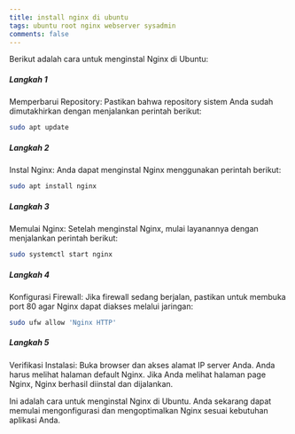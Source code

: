```yaml
---
title: install nginx di ubuntu
tags: ubuntu root nginx webserver sysadmin
comments: false
---
```


Berikut adalah cara untuk menginstal Nginx di Ubuntu:

##### Langkah 1
Memperbarui Repository: Pastikan bahwa repository sistem Anda sudah dimutakhirkan dengan menjalankan perintah berikut:

```bash 
sudo apt update
```

##### Langkah 2
Instal Nginx: Anda dapat menginstal Nginx menggunakan perintah berikut:

```bash 
sudo apt install nginx
```
##### Langkah 3
Memulai Nginx: Setelah menginstal Nginx, mulai layanannya dengan menjalankan perintah berikut:
```bash 
sudo systemctl start nginx
```

##### Langkah 4
Konfigurasi Firewall: Jika firewall sedang berjalan, pastikan untuk membuka port 80 agar Nginx dapat diakses melalui jaringan:

```bash 
sudo ufw allow 'Nginx HTTP'
```

##### Langkah 5
Verifikasi Instalasi: Buka browser dan akses alamat IP server Anda. Anda harus melihat halaman default Nginx. Jika Anda melihat halaman page Nginx, Nginx berhasil diinstal dan dijalankan.


Ini adalah cara untuk menginstal Nginx di Ubuntu. Anda sekarang dapat memulai mengonfigurasi dan mengoptimalkan Nginx sesuai kebutuhan aplikasi Anda.
